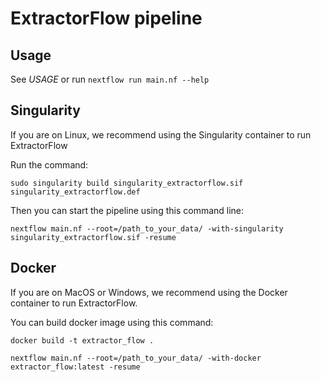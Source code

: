 ExtractorFlow pipeline
======================

Usage
-----

See *USAGE* or run `nextflow run main.nf --help`


Singularity
-----------

If you are on Linux, we recommend using the Singularity container to run ExtractorFlow

Run the command:

`sudo singularity build singularity_extractorflow.sif singularity_extractorflow.def`

Then you can start the pipeline using this command line:

```
nextflow main.nf --root=/path_to_your_data/ -with-singularity singularity_extractorflow.sif -resume
```


Docker
------
If you are on MacOS or Windows, we recommend using the Docker container to run ExtractorFlow.

You can build docker image using this command:

`docker build -t extractor_flow .`

```
nextflow main.nf --root=/path_to_your_data/ -with-docker extractor_flow:latest -resume
```

